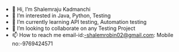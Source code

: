 - 👋 Hi, I’m Shalemraju Kadmanchi
- 👀 I’m interested in Java, Python, Testing
- 🌱 I’m currently learning API testing, Automation testing
- 💞️ I’m looking to collaborate on any Testing Project
- 📫 How to reach me email-id:-shalemrobin02@gmail.com: Mobile no:-9769424571

<!---
shalem-r/shalem-r is a ✨ special ✨ repository because its `README.md` (this file) appears on your GitHub profile.
You can click the Preview link to take a look at your changes.
--->
